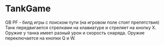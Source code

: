 # TankGame
GB PF - билд игры с поиском пути (на игровом поле стоят препятствия)
Танк передвигается стрелками на клавиатуре и стреляет на кнопку X.
Оружие у танка имеет разный урон и скорость снаряда. Оружие переключается на кнопки Q и W.
